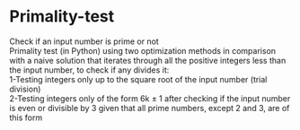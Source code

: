 # Primality-test
Check if an input number is prime or not  
Primality test (in Python) using two optimization methods in comparison with a naive solution that iterates through all the positive integers less than the input number, to check if any divides it:  
1-Testing integers only up to the square root of the input number (trial division)  
2-Testing integers only of the form 6k ± 1 after checking if the input number is even or divisible by 3 given that all prime numbers, except 2 and 3, are of this form
